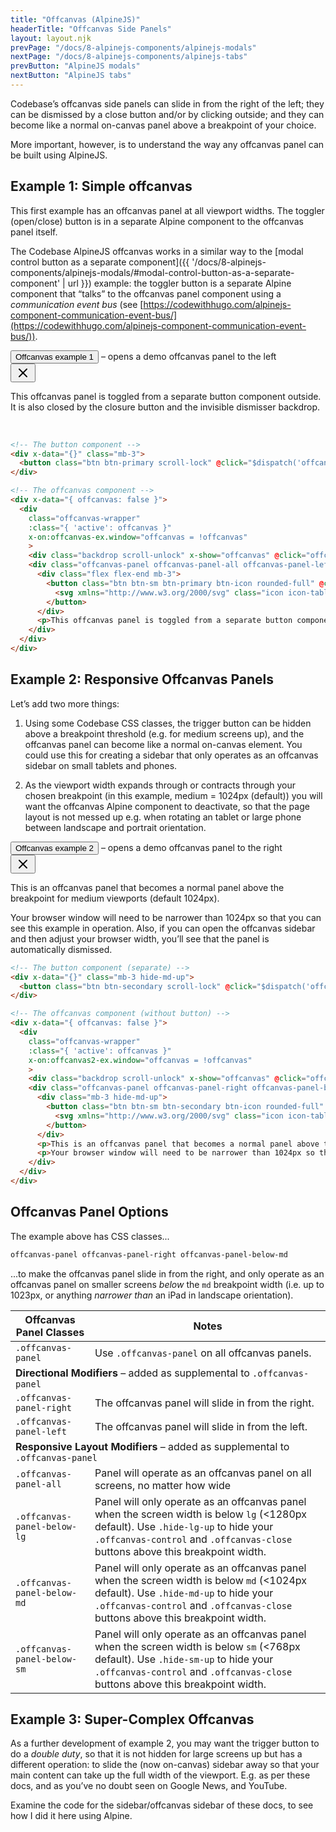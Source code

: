 ```yaml
---
title: "Offcanvas (AlpineJS)"
headerTitle: "Offcanvas Side Panels"
layout: layout.njk
prevPage: "/docs/8-alpinejs-components/alpinejs-modals"
nextPage: "/docs/8-alpinejs-components/alpinejs-tabs"
prevButton: "AlpineJS modals"
nextButton: "AlpineJS tabs"
---
```


<p class="t-lg t-thin">Codebase’s offcanvas side panels can slide in from the right of the left; they can be dismissed by a close button and/or by clicking outside; and they can become like a normal on-canvas panel above a breakpoint of your choice.</p>

More important, however, is to understand the way any offcanvas panel can be built using AlpineJS.

## Example 1: Simple offcanvas

This first example has an offcanvas panel at all viewport widths. The toggler (open/close) button is in a separate Alpine component to the offcanvas panel itself.

The Codebase AlpineJS offcanvas works in a similar way to the [modal control button as a separate component]({{ '/docs/8-alpinejs-components/alpinejs-modals/#modal-control-button-as-a-separate-component' | url }}) example: the toggler button is a separate Alpine component that “talks” to the offcanvas panel component using a _communication event bus_ (see [https://codewithhugo.com/alpinejs-component-communication-event-bus/](https://codewithhugo.com/alpinejs-component-communication-event-bus/)).

<!-- The button component -->
<div x-data="{}" class="mb-3">
  <button class="btn btn-primary scroll-lock" @click="$dispatch('offcanvas-ex')">Offcanvas example 1</button> – opens a demo offcanvas panel to the left
</div>

<!-- The offcanvas component -->
<div x-data="{ offcanvas: false }">
  <div
    class="offcanvas-wrapper"
    :class="{ 'active': offcanvas }"
    x-on:offcanvas-ex.window="offcanvas = !offcanvas"
    >
    <div class="backdrop scroll-unlock" x-show="offcanvas" @click="offcanvas = false"></div>
    <div class="offcanvas-panel offcanvas-panel-all offcanvas-panel-left bg-color-primary t-color-ui-text bs p-2" :class="{ 'active': offcanvas }">
      <div class="flex flex-end mb-3">
        <button class="btn btn-sm btn-primary btn-icon rounded-full" @click="offcanvas = false">
          <svg xmlns="http://www.w3.org/2000/svg" class="icon icon-tabler icon-tabler-x" width="24" height="24" viewBox="0 0 24 24" stroke-width="2" stroke="currentColor" fill="none" stroke-linecap="round" stroke-linejoin="round"><path stroke="none" d="M0 0h24v24H0z" fill="none"></path><line x1="18" y1="6" x2="6" y2="18"></line><line x1="6" y1="6" x2="18" y2="18"></line></svg>
        </button>
      </div>
      <p>This offcanvas panel is toggled from a separate button component outside. It is also closed by the closure button and the invisible dismisser backdrop.</p>
    </div>
  </div>
</div>

<br>

```html
<!-- The button component -->
<div x-data="{}" class="mb-3">
  <button class="btn btn-primary scroll-lock" @click="$dispatch('offcanvas-ex')">Offcanvas example 1</button> – opens a demo offcanvas panel to the left
</div>

<!-- The offcanvas component -->
<div x-data="{ offcanvas: false }">
  <div
    class="offcanvas-wrapper"
    :class="{ 'active': offcanvas }"
    x-on:offcanvas-ex.window="offcanvas = !offcanvas"
    >
    <div class="backdrop scroll-unlock" x-show="offcanvas" @click="offcanvas = false"></div>
    <div class="offcanvas-panel offcanvas-panel-all offcanvas-panel-left bg-color-primary t-color-ui-text bs p-2" :class="{ 'active': offcanvas }">
      <div class="flex flex-end mb-3">
        <button class="btn btn-sm btn-primary btn-icon rounded-full" @click="offcanvas = false">
          <svg xmlns="http://www.w3.org/2000/svg" class="icon icon-tabler icon-tabler-x" width="24" height="24" viewBox="0 0 24 24" stroke-width="2" stroke="currentColor" fill="none" stroke-linecap="round" stroke-linejoin="round"><path stroke="none" d="M0 0h24v24H0z" fill="none"></path><line x1="18" y1="6" x2="6" y2="18"></line><line x1="6" y1="6" x2="18" y2="18"></line></svg>
        </button>
      </div>
      <p>This offcanvas panel is toggled from a separate button component outside. It is also closed by the closure button and the invisible dismisser backdrop.</p>
    </div>
  </div>
</div>
```

## Example 2: Responsive Offcanvas Panels

Let’s add two more things:

1. Using some Codebase CSS classes, the trigger button can be hidden above a breakpoint threshold (e.g. for medium screens up), and the offcanvas panel can become like a normal on-canvas element. You could use this for creating a sidebar that only operates as an offcanvas sidebar on small tablets and phones.

2. As the viewport width expands through or contracts through your chosen breakpoint (in this example, medium = 1024px (default)) you will want the offcanvas Alpine component to deactivate, so that the page layout is not messed up e.g. when rotating an tablet or large phone between landscape and portrait orientation.

<!-- The button component (separate) -->
<div x-data="{}" class="mb-3 hide-md-up">
  <button class="btn btn-secondary scroll-lock" @click="$dispatch('offcanvas2-ex')">Offcanvas example 2</button> – opens a demo offcanvas panel to the right
</div>

<!-- The offcanvas component (without button) -->
<div x-data="{ offcanvas: false }">
  <div
    class="offcanvas-wrapper"
    :class="{ 'active': offcanvas }"
    x-on:offcanvas2-ex.window="offcanvas = !offcanvas"
    >
    <div class="backdrop scroll-unlock" x-show="offcanvas" @click="offcanvas = false"></div>
    <div class="offcanvas-panel offcanvas-panel-right offcanvas-panel-below-md mb-3 bs p-2 bg-color-secondary t-color-ui-text " :class="{ 'active': offcanvas }">
      <div class="mb-3 hide-md-up">
        <button class="btn btn-sm btn-secondary btn-icon rounded-full" @click="offcanvas = false">
          <svg xmlns="http://www.w3.org/2000/svg" class="icon icon-tabler icon-tabler-x" width="24" height="24" viewBox="0 0 24 24" stroke-width="2" stroke="currentColor" fill="none" stroke-linecap="round" stroke-linejoin="round"><path stroke="none" d="M0 0h24v24H0z" fill="none"></path><line x1="18" y1="6" x2="6" y2="18"></line><line x1="6" y1="6" x2="18" y2="18"></line></svg>
        </button>
      </div>
      <p>This is an offcanvas panel that becomes a normal panel above the breakpoint for medium viewports (default 1024px).</p>
      <p>Your browser window will need to be narrower than 1024px so that you can see this example in operation. Also, if you can open the offcanvas sidebar and then adjust your browser width, you’ll see that the panel is automatically dismissed.</p>
    </div>
  </div>
</div>


```html
<!-- The button component (separate) -->
<div x-data="{}" class="mb-3 hide-md-up">
  <button class="btn btn-secondary scroll-lock" @click="$dispatch('offcanvas2-ex')">Offcanvas example 2</button> – opens a demo offcanvas panel to the right
</div>

<!-- The offcanvas component (without button) -->
<div x-data="{ offcanvas: false }">
  <div
    class="offcanvas-wrapper"
    :class="{ 'active': offcanvas }"
    x-on:offcanvas2-ex.window="offcanvas = !offcanvas"
    >
    <div class="backdrop scroll-unlock" x-show="offcanvas" @click="offcanvas = false"></div>
    <div class="offcanvas-panel offcanvas-panel-right offcanvas-panel-below-md mb-3 bs p-2 bg-color-secondary t-color-ui-text " :class="{ 'active': offcanvas }">
      <div class="mb-3 hide-md-up">
        <button class="btn btn-sm btn-secondary btn-icon rounded-full" @click="offcanvas = false">
          <svg xmlns="http://www.w3.org/2000/svg" class="icon icon-tabler icon-tabler-x" width="24" height="24" viewBox="0 0 24 24" stroke-width="2" stroke="currentColor" fill="none" stroke-linecap="round" stroke-linejoin="round"><path stroke="none" d="M0 0h24v24H0z" fill="none"></path><line x1="18" y1="6" x2="6" y2="18"></line><line x1="6" y1="6" x2="18" y2="18"></line></svg>
        </button>
      </div>
      <p>This is an offcanvas panel that becomes a normal panel above the breakpoint for medium viewports (default 1024px).</p>
      <p>Your browser window will need to be narrower than 1024px so that you can see this example in operation. Also, if you can open the offcanvas sidebar and then adjust your browser width, you’ll see that the panel is automatically dismissed.</p>
    </div>
  </div>
</div>
```

## Offcanvas Panel Options

The example above has CSS classes...

```html
offcanvas-panel offcanvas-panel-right offcanvas-panel-below-md
```

...to make the offcanvas panel slide in from the right, and only operate as an offcanvas panel on smaller screens _below_ the `md` breakpoint width (i.e. up to 1023px, or anything _narrower than_ an iPad in landscape orientation).

<div class="overflow-x">
<table class="table">
  <thead class="bg-color-background-alt">
    <tr>
      <th>Offcanvas Panel Classes</th>
      <th>Notes</th>
    </tr>
  </thead>
  <tbody>
    <tr>
      <td><code>.offcanvas-panel</code></td>
      <td>Use <code class="t-nowrap">.offcanvas-panel</code> on all offcanvas panels.</td>
    </tr>
    <tr>
      <td colspan="2" class="bg-color-background-alt"><strong>Directional Modifiers</strong> – added as supplemental to <code class="b-thin">.offcanvas-panel</code></td>
    </tr>
    <tr>
      <td><code>.offcanvas-panel-right</code></td>
      <td>The offcanvas panel will slide in from the right.</td>
    </tr>
    <tr>
      <td><code>.offcanvas-panel-left</code></td>
      <td>The offcanvas panel will slide in from the left.</td>
    </tr>
    <tr>
      <td colspan="2" class="bg-color-background-alt"><strong>Responsive Layout Modifiers</strong> – added as supplemental to <code class="b-thin">.offcanvas-panel</code></td>
    </tr>
    <tr>
      <td><code>.offcanvas-panel-all</code></td>
      <td>Panel will operate as an offcanvas panel on all screens, no matter how wide</td>
    </tr>
    <tr>
      <td><code class="t-nowrap">.offcanvas-panel-below-lg</code></td>
      <td>Panel will only operate as an offcanvas panel when the screen width is below <code>lg</code> (&lt;1280px default). Use <code>.hide-lg-up</code> to hide your <code>.offcanvas-control</code> and <code>.offcanvas-close</code> buttons above this breakpoint width.</td>
    </tr>
    <tr>
      <td><code>.offcanvas-panel-below-md</code></td>
      <td>Panel will only operate as an offcanvas panel when the screen width is below <code>md</code> (&lt;1024px default). Use <code>.hide-md-up</code> to hide your <code>.offcanvas-control</code> and <code>.offcanvas-close</code> buttons above this breakpoint width.</td>
    </tr>
    <tr>
      <td><code>.offcanvas-panel-below-sm</code></td>
      <td>Panel will only operate as an offcanvas panel when the screen width is below <code>sm</code> (&lt;768px default). Use <code>.hide-sm-up</code> to hide your <code>.offcanvas-control</code> and <code>.offcanvas-close</code> buttons above this breakpoint width.</td>
    </tr>
  </tbody>
</table>
</div>

## Example 3: Super-Complex Offcanvas

As a further development of example 2, you may want the trigger button to do a _double duty_, so that it is not hidden for large screens up but has a different operation: to slide the (now on-canvas) sidebar away so that your main content can take up the full width of the viewport. E.g. as per these docs, and as you’ve no doubt seen on Google News, and YouTube.

Examine the code for the sidebar/offcanvas sidebar of these docs, to see how I did it here using Alpine.